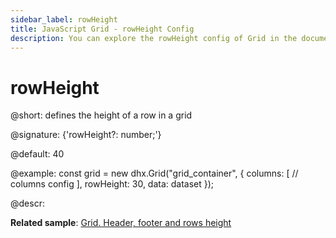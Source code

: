```yaml
---
sidebar_label: rowHeight
title: JavaScript Grid - rowHeight Config 
description: You can explore the rowHeight config of Grid in the documentation of the DHTMLX JavaScript UI library. Browse developer guides and API reference, try out code examples and live demos, and download a free 30-day evaluation version of DHTMLX Suite 7.
---
```


# rowHeight

@short: defines the height of a row in a grid

@signature: {'rowHeight?: number;'}

@default: 40

@example:
const grid = new dhx.Grid("grid_container", {
	columns: [
		// columns config
	],
	rowHeight: 30,
	data: dataset
});

@descr: 

**Related sample**: [Grid. Header, footer and rows height](https://snippet.dhtmlx.com/wjcjl80i)

[comment]: # (@related: grid/initialization.md#initialize-grid grid/configuration.md#rowheight)
